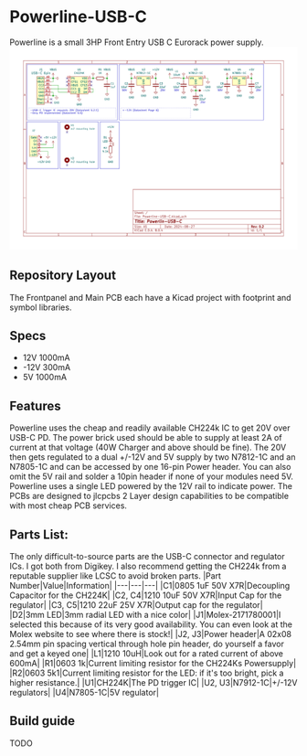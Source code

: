 # Powerline-USB-C
Powerline is a small 3HP Front Entry USB C Eurorack power supply.
![Alt text](Powerline-USB-C/Powerline-USB-C.svg?raw=true "Schematic")

## Repository Layout
The Frontpanel and Main PCB each have a Kicad project with footprint and symbol libraries.
## Specs
- 12V 1000mA
- -12V 300mA
- 5V 1000mA
## Features
Powerline uses the cheap and readily available CH224k IC to get 20V over USB-C PD. The power brick used should be able to supply at least 2A of current at that voltage (40W Charger and above should be fine).
The 20V then gets regulated to a dual +/-12V and 5V supply by two N7812-1C and an N7805-1C and can be accessed by one 16-pin Power header. You can also omit the 5V rail and solder a 10pin header if none of your modules need 5V.
Powerline uses a single LED powered by the 12V rail to indicate power.
The PCBs are designed to jlcpcbs 2 Layer design capabilities to be compatible with most cheap PCB services.
## Parts List:
The only difficult-to-source parts are the USB-C connector and regulator ICs. I got both from Digikey.
I also recommend getting the CH224k from a reputable supplier like LCSC to avoid broken parts.
|Part Number|Value|Information|
|---|---|---|
|C1|0805 1uF 50V X7R|Decoupling Capacitor for the CH224K|
|C2, C4|1210 10uF 50V X7R|Input Cap for the regulator|
|C3, C5|1210 22uF 25V X7R|Output cap for the regulator|
|D2|3mm LED|3mm radial LED with a nice color|
|J1|Molex-2171780001|I selected this because of its very good availability. You can even look at the Molex website to see where there is stock!|
|J2, J3|Power header|A 02x08 2.54mm pin spacing vertical through hole pin header, do yourself a favor and get a keyed one|
|L1|1210 10uH|Look out for a rated current of above 600mA|
|R1|0603 1k|Current limiting resistor for the CH224Ks Powersupply|
|R2|0603 5k1|Current limiting resistor for the LED: if it's too bright, pick a higher resistance.|
|U1|CH224K|The PD trigger IC|
|U2, U3|N7912-1C|+/-12V regulators|
|U4|N7805-1C|5V regulator|
## Build guide
TODO
